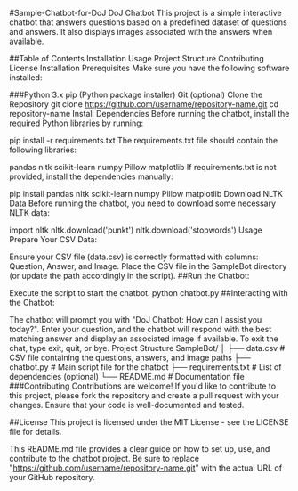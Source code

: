 #Sample-Chatbot-for-DoJ
DoJ Chatbot
This project is a simple interactive chatbot that answers questions based on a predefined dataset of questions and answers. It also displays images associated with the answers when available.

##Table of Contents
Installation
Usage
Project Structure
Contributing
License
Installation
Prerequisites
Make sure you have the following software installed:

###Python 3.x
pip (Python package installer)
Git (optional)
Clone the Repository
git clone https://github.com/username/repository-name.git
cd repository-name
Install Dependencies
Before running the chatbot, install the required Python libraries by running:

pip install -r requirements.txt
The requirements.txt file should contain the following libraries:

pandas
nltk
scikit-learn
numpy
Pillow
matplotlib
If requirements.txt is not provided, install the dependencies manually:

pip install pandas nltk scikit-learn numpy Pillow matplotlib
Download NLTK Data
Before running the chatbot, you need to download some necessary NLTK data:

import nltk
nltk.download('punkt')
nltk.download('stopwords')
Usage
Prepare Your CSV Data:

Ensure your CSV file (data.csv) is correctly formatted with columns: Question, Answer, and Image.
Place the CSV file in the SampleBot directory (or update the path accordingly in the script).
##Run the Chatbot:

Execute the script to start the chatbot.
python chatbot.py
##Interacting with the Chatbot:

The chatbot will prompt you with "DoJ Chatbot: How can I assist you today?".
Enter your question, and the chatbot will respond with the best matching answer and display an associated image if available.
To exit the chat, type exit, quit, or bye.
Project Structure
SampleBot/
│
├── data.csv          # CSV file containing the questions, answers, and image paths
├── chatbot.py        # Main script file for the chatbot
├── requirements.txt  # List of dependencies (optional)
└── README.md         # Documentation file
###Contributing
Contributions are welcome! If you'd like to contribute to this project, please fork the repository and create a pull request with your changes. Ensure that your code is well-documented and tested.

##License
This project is licensed under the MIT License - see the LICENSE file for details.

This README.md file provides a clear guide on how to set up, use, and contribute to the chatbot project. Be sure to replace "https://github.com/username/repository-name.git" with the actual URL of your GitHub repository.
